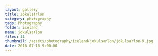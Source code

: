 ```yaml
---
layout: gallery
title: Jökulsárlón
category: photography
tags: Photography
folder: iceland
name: jokulsarlon
files: 11
thumbnail: /assets/photography/iceland/jokulsarlon/jokulsarlon-9.jpg
date: 2016-07-16 9:00:00
---
```

